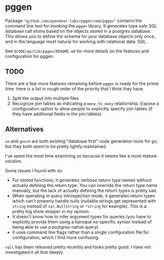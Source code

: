# pggen

Package `"github.com/opendoor-labs/pggen/cmd/pggen"` contains the command line
tool for invoking the `pggen` library. It generates type safe SQL
database call shims based on the objects stored in a postgres database.
This allows you to define the schema for your database objects only once,
and in the language most natural for working with relational data: SQL.

See `$CODE/go/lib/pggen/README.md` for more details on the features
and configuration for pggen.

## TODO

There are a few more features remaining before `pggen` is ready for the
prime time. Here is a list in rough order of the priority that I think
they have.

1. Split the output into multiple files
2. Recognize join tables as indicating a `many_to_many` relationship. Expose a
   configuration option to allow people to explicitly specify join tables (if
   they have additional fields in the join tables).

## Alternatives

`xo` and `gnorm` are both existing "database first" code generation tools for
go, but they both seem to be pretty lightly maintained.

I've spent the most time examining xo because it seems like a more mature
solution.

Some issues I found with xo:
  - For stored functions, it generates verbose return type names without
    actually defining the return type. You can override the return type
    name manually, but the lack of actually defining the return types
    is pretty sad.
  - When operating in query introspection mode, it generates return types
    which can't properly handle nulls (nullable strings get represented
    with `string` instead of `sql.NullString` or `*string` for example).
    This is a pretty big show stopper in my opinion.
  - It doesn't know how to infer argument types for queries (you have to
    explicitly provide them using a baroque xo-specific syntax instead
    of being able to use a postgres-native query).
  - It uses command line flags rather than a single configuration file
    for configuration, which I find more confusing.

`sqlc` has been released pretty recently and looks pretty good. I have not
investigated it all that deeply.
